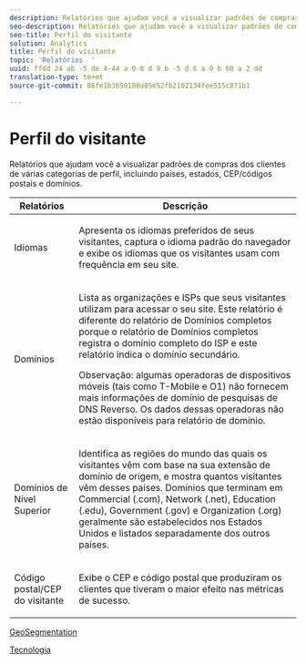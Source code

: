 ```yaml
---
description: Relatórios que ajudam você a visualizar padrões de compras dos clientes de várias categorias de perfil, incluindo países, estados, CEP/códigos postais e domínios.
seo-description: Relatórios que ajudam você a visualizar padrões de compras dos clientes de várias categorias de perfil, incluindo países, estados, CEP/códigos postais e domínios.
seo-title: Perfil do visitante
solution: Analytics
title: Perfil do visitante
topic: 'Relatórios  '
uuid: ffdd 24 ab -5 de 4-44 a 0-8 d 9 b -5 d 6 a 9 b 60 a 2 dd
translation-type: tm+mt
source-git-commit: 86fe1b3650100a05e52fb2102134fee515c871b1

---
```



# Perfil do visitante

Relatórios que ajudam você a visualizar padrões de compras dos clientes de várias categorias de perfil, incluindo países, estados, CEP/códigos postais e domínios.

<table id="table_B09EA999973A4646BF66DF5D7BEA0820"> 
 <thead> 
  <tr> 
   <th colname="col1" class="entry"> Relatórios </th> 
   <th colname="col2" class="entry"> Descrição </th> 
  </tr> 
 </thead>
 <tbody> 
  <tr> 
   <td colname="col1"> Idiomas </td> 
   <td colname="col2"> <p> Apresenta os idiomas preferidos de seus visitantes, captura o idioma padrão do navegador e exibe os idiomas que os visitantes usam com frequência em seu site. </p> </td> 
  </tr> 
  <tr> 
   <td colname="col1"> Domínios </td> 
   <td colname="col2"> <p> Lista as organizações e ISPs que seus visitantes utilizam para acessar o seu site. Este relatório é diferente do relatório de <span class="wintitle">Domínios completos</span> porque o relatório de <span class="wintitle">Domínios completos</span> registra o domínio completo do ISP e este relatório indica o domínio secundário. </p> <p> <p>Observação: algumas operadoras de dispositivos móveis (tais como T-Mobile e O1) não fornecem mais informações de domínio de pesquisas de DNS Reverso. Os dados dessas operadoras não estão disponíveis para relatório de domínio. </p> </p> </td> 
  </tr> 
  <tr> 
   <td colname="col1"> Domínios de Nível Superior </td> 
   <td colname="col2"> <p> Identifica as regiões do mundo das quais os visitantes vêm com base na sua extensão de domínio de origem, e mostra quantos visitantes vêm desses países. Domínios que terminam em Commercial (.com), Network (.net), Education (.edu), Government (.gov) e Organization (.org) geralmente são estabelecidos nos Estados Unidos e listados separadamente dos outros países. </p> </td> 
  </tr> 
  <tr> 
   <td colname="col1"> Código postal/CEP do visitante </td> 
   <td colname="col2"> <p> Exibe o CEP e código postal que produziram os clientes que tiveram o maior efeito nas métricas de sucesso. </p> </td> 
  </tr> 
 </tbody> 
</table>

[GeoSegmentation](../../../components/c-variables/dimensionslist/reports-geosegmentation.md#concept_1B9CB209CFD94398B09C913D11648802)

[Tecnologia](../../../components/c-variables/dimensionslist/reports-technology.md#concept_BD66B540E4AE49D999289B48445A9AFE)

